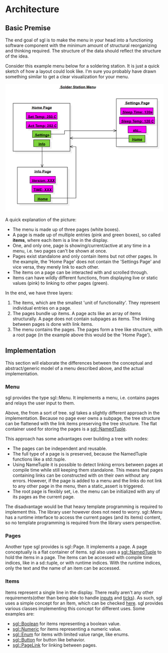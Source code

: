 # Architecture

## Basic Premise

The end goal of sgl is to make the menu in your head into a functioning software component with the minimum amount of structural reorganizing and thinking required. The structure of the data should reflect the structure of the idea.

Consider this example menu below for a soldering station. It is just a quick sketch of how a layout could look like. I'm sure you probably have drawn something similar to get a clear visualization for your menu.

![soldering station menu](images/solder_station_menu.PNG)

A quick explanation of the picture:

- The menu is made up of three pages (white boxes).
- A page is made up of multiple entries (pink and green boxes), so called **items**,
  where each item is a line in the display.
- One, and only one, page is showing/current/active at any time in a menu, i.e. two pages can't be shown at once.
- Pages exist standalone and only contain items but not other pages.
  In the example, the 'Home Page' does not contain the 'Settings Page' and vice versa, they merely link to each other.
- The items on a page can be interacted with and scrolled through.
- Items can have wildly different functions, from displaying live or static values (pink) to linking to other pages (green).

In the end, we have three layers:

1. The items, which are the smallest 'unit of functionality'. They represent individual entries on a page.
2. The pages bundle up items. A page acts like an array of items structurally. A page does not contain subpages as items. The linking between pages is done with link items.
3. The menu contains the pages. The pages form a tree like structure, with a root page (in the example above this would be the 'Home Page').

## Implementation

This section will elaborate the differences between the conceptual and abstract/generic model of a menu described above, and the actual implementation.

### Menu

sgl provides the type sgl::Menu. It implements a menu, i.e. contains pages and relays the user input to them.

Above, the from a sort of tree. sgl takes a slightly different approach in the implementation. Because no page ever owns a subpage, the tree structure can be flattened with the link items preserving the tree structure. The flat container used for storing the pages is a [sgl::NamedTuple](#NamedTuple).

This approach has some advantages over building a tree with nodes:

- The pages can be independent and reusable.
- The full type of a page is is preserved, because the NamedTuple functions like a std::tuple.
- Using NameTuple it is possible to detect linking errors between pages at compile time while still keeping them standalone. This means that pages containing links can be constructed with  on their own without any errors. However, if the page is added to a menu and the links do not link to any other page in the menu, then a static_assert is triggered.
- The root page is flexibly set, i.e. the menu can be initialized with any of its pages as the current page.
  
The disadvantage would be that heavy template programming is required to implement this. The library user however does not need to worry. sgl::Menu has a runtime interface to access the current pages (and its items) content, so no template programming is required from the library users perspective.

### Pages

Another type sgl provides is sgl::Page. It implements a page. A page conceptually is a flat container of items. sgl also uses a [sgl::NamedTuple](#NamedTuple) to hold the items in a page.
The items can be accessed with compile time indices, like in a sd::tuple, or with runtime indices. With the runtime indices, only the text and the name of an item can be accessed.

### Items

Items represent a single line in the display. There really aren't any other requirements(other than being able to handle [inputs](input_handling.md) and [ticks](external_updates.md)). As such, sgl uses a simple concept for an Item, which can be checked [here](concepts.md#item).
sgl provides various classes implementing this concept for different uses. Some examples are:

- [sgl::Boolean](#sgl::Boolean) for items representing a boolean value.
- [sgl::Numeric](#sgl::Numeric) for items representing a numeric value.
- [sgl::Enum](#sgl::Enum) for items with limited value range, like enums.
- [sgl::Button](#sgl::Button) for button like behavior.
- [sgl::PageLink](#sgl::PageLink) for linking between pages.
